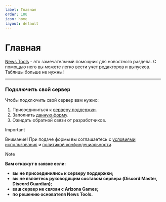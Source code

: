 ```yaml
---
label: Главная
order: 100
icon: home
layout: default
---
```

# Главная

[News Tools](https://news-tools.ru) - это замечательный помощник для новостного раздела. С помощью него вы можете легко вести учет редакторов и выпусков. Таблицы больше не нужны!

---

### Подключить свой сервер

Чтобы подключить свой сервер вам нужно:
1. Присоединиться к [серверу поддержки](https://discord.gg/tKDdwpknSR).
2. Заполнить [данную форму](https://forms.gle/XPRs4PJ3Q86BQiwS7).
3. Ожидать обратной связи от разработчиков.

> [!IMPORTANT]
> Внимание! При подаче формы вы соглашаетесь с [условиями использования](terms.md) и [политикой конфиндециальности](privacy.md).

> [!NOTE]
> **Вам откажут в заявке если:**
> - **вы не присоединились к серверу поддержки;**
> - **вы не являетесь руководящим составом сервера (Discord Master, Discord Guardian);**
> - **ваш сервер не связан с Arizona Games;**
> - **по решению основателя News Tools.**